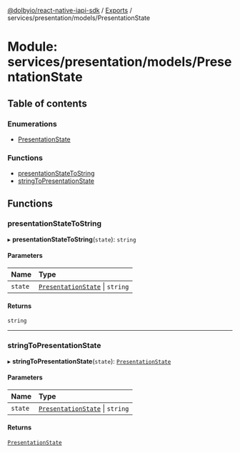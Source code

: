 [@dolbyio/react-native-iapi-sdk](../README.md) / [Exports](../modules.md) / services/presentation/models/PresentationState

# Module: services/presentation/models/PresentationState

## Table of contents

### Enumerations

- [PresentationState](../enums/services_presentation_models_PresentationState.PresentationState.md)

### Functions

- [presentationStateToString](services_presentation_models_PresentationState.md#presentationstatetostring)
- [stringToPresentationState](services_presentation_models_PresentationState.md#stringtopresentationstate)

## Functions

### presentationStateToString

▸ **presentationStateToString**(`state`): `string`

#### Parameters

| Name | Type |
| :------ | :------ |
| `state` | [`PresentationState`](../enums/services_presentation_models_PresentationState.PresentationState.md) \| `string` |

#### Returns

`string`

___

### stringToPresentationState

▸ **stringToPresentationState**(`state`): [`PresentationState`](../enums/services_presentation_models_PresentationState.PresentationState.md)

#### Parameters

| Name | Type |
| :------ | :------ |
| `state` | [`PresentationState`](../enums/services_presentation_models_PresentationState.PresentationState.md) \| `string` |

#### Returns

[`PresentationState`](../enums/services_presentation_models_PresentationState.PresentationState.md)
